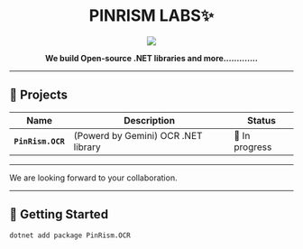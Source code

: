 <div align="center">
  
  # PINRISM LABS✨
  
  <img src="https://media3.giphy.com/media/v1.Y2lkPTc5MGI3NjExZDZiMThqZWVvc3Frb3FpOG11aXBpMTdoZXE0cXVzNHhyamRqc2ZwciZlcD12MV9pbnRlcm5hbF9naWZfYnlfaWQmY3Q9Zw/e24Cb2HMTo010bYB6G/giphy.gif" />

  **We build Open-source .NET libraries and more.............**
  
</div>

---

## 🔧 Projects

| Name | Description | Status |
|------|-------------|--------|
| **`PinRism.OCR`** |(Powerd by Gemini) OCR .NET library | 🚧 In progress |


---



We are looking forward to your collaboration.

---

## 🚀 Getting Started

```bash
dotnet add package PinRism.OCR
